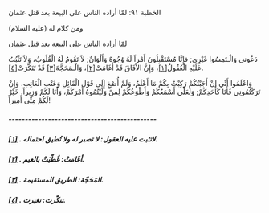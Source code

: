   الخطبة  ٩١: لمّا أراده الناس على البيعة بعد قتل عثمان	

ومن كلام له (عليه السلام)

لمّا أراده الناس على البيعة بعد قتل عثمان

دَعُوني وَالْـتَمِسُوا غَيْرِي; فإِنَّا مُسْتَقْبِلُونَ  أَمْراً لَهُ وُجُوهٌ وَأَلْوَانٌ; لاَ تَقُومُ لَهُ الْقُلُوبُ، وَلاَ  تَثْبُتُ عَلَيْهِ الْعُقُولُ[[١\]](https://arabic.balaghah.net/node/540#_ftn1)، وَإِنَّ الاْفَاقَ قَدْ أَغَامَتْ[[٢\]](https://arabic.balaghah.net/node/540#_ftn2)، وَالْـمَحَجَّةَ[[٣\]](https://arabic.balaghah.net/node/540#_ftn3) قَدْ تَنَكَّرَتْ[[٤\]](https://arabic.balaghah.net/node/540#_ftn4).

وَاعْلَمُوا أَنِّي إنْ أَجَبْتُكُمْ رَكِبْتُ بِكُمْ مَا  أَعْلَمُ، وَلَمْ أُصْغِ إِلَى قَوْلِ الْقَائِلِ وَعَتْبِ الْعَاتِبِ،  وَإِنْ تَرَكْتُمُونِي فَأَنَا كَأَحَدِكُمْ; وَلَعَلِّي أَسْمَعُكُمْ  وَأَطْوَعُكُمْ لِمنْ وَلَّيْتُمُوهُ أَمْرَكُمْ، وَأَنَا لَكُمْ وَزِيراً، خَيْرٌ لَكُمْ مِنِّي أَمِيراً!

##### ---------------------------------------------

##### [[١\]](https://arabic.balaghah.net/node/540#_ftnref1) . لاتثبت عليه العقول: لا تصبر له ولا تُطيق احتماله.

##### [[٢\]](https://arabic.balaghah.net/node/540#_ftnref2) . أغَامَتْ: غُطّيَتْ بالغيم.

##### [[٣\]](https://arabic.balaghah.net/node/540#_ftnref3) . المَحَجّة: الطريق المستقيمة.

##### [[٤\]](https://arabic.balaghah.net/node/540#_ftnref4) . تنكّرت: تغيرت. 
